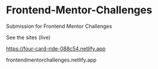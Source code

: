 # Frontend-Mentor-Challenges

Submission for Frontend Mentor Challenges

See the sites (live) 

https://four-card-ride-088c54.netlify.app


frontendmentorchallenges.netlify.app
